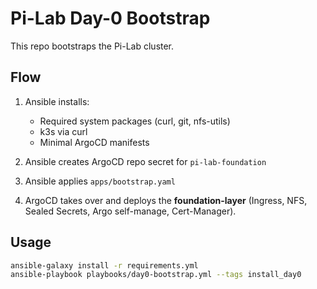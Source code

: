 # Pi-Lab Day-0 Bootstrap

This repo bootstraps the Pi-Lab cluster.

## Flow
1. Ansible installs:
   - Required system packages (curl, git, nfs-utils)
   - k3s via curl
   - Minimal ArgoCD manifests

2. Ansible creates ArgoCD repo secret for `pi-lab-foundation`

3. Ansible applies `apps/bootstrap.yaml`

4. ArgoCD takes over and deploys the **foundation-layer** (Ingress, NFS, Sealed Secrets, Argo self-manage, Cert-Manager).

## Usage
```bash
ansible-galaxy install -r requirements.yml
ansible-playbook playbooks/day0-bootstrap.yml --tags install_day0
```
